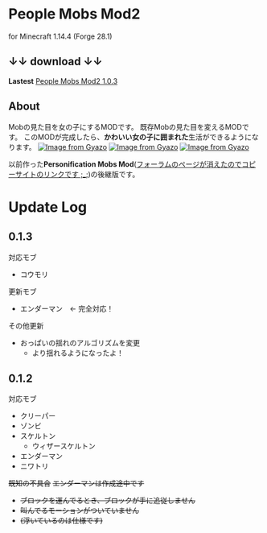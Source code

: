 # People Mobs Mod2
for Minecraft 1.14.4 (Forge 28.1)

## ↓↓ download ↓↓
**Lastest** [People Mobs Mod2 1.0.3](https://github.com/super-amateur/peoplemobsmod2/raw/master/peoplemobsmod2-0.1.3.jar)

## About
Mobの見た目を女の子にするMODです。
既存Mobの見た目を変えるMODです。
このMODが完成したら、**かわいい女の子に囲まれた**生活ができるようになります。
[![Image from Gyazo](https://i.gyazo.com/4c6c8a3d9096007ec7e997deb67df5c8.png)](https://gyazo.com/4c6c8a3d9096007ec7e997deb67df5c8)
[![Image from Gyazo](https://i.gyazo.com/cf4bc62c4a8296eef626583ab20f5483.png)](https://gyazo.com/cf4bc62c4a8296eef626583ab20f5483)
[![Image from Gyazo](https://i.gyazo.com/91e835f1813aa62570048a32f6f00df0.png)](https://gyazo.com/91e835f1813aa62570048a32f6f00df0)

以前作った**Personification Mobs Mod**([フォーラムのページが消えたのでコピーサイトのリンクです ;_;](http://www.9minecraft.net/people-mobs-mod/))の後継版です。

# Update Log
## 0.1.3
対応モブ
- コウモリ

更新モブ
- エンダーマン　← 完全対応！

その他更新
- おっぱいの揺れのアルゴリズムを変更
    - より揺れるようになったよ！

## 0.1.2
対応モブ
- クリーパー
- ゾンビ
- スケルトン
    - ウィザースケルトン
- エンダーマン
- ニワトリ

~~既知の不具合~~
~~エンダーマンは作成途中です~~
- ~~ブロックを運んでるとき、ブロックが手に追従しません~~
- ~~叫んでるモーションがついていません~~
- ~~(浮いているのは仕様です)~~
